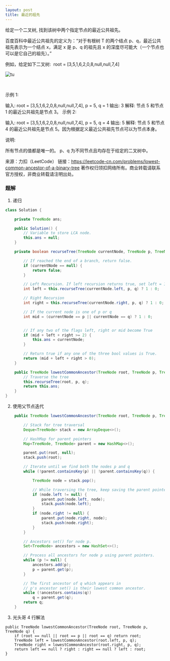 ```yaml
---
layout: post
title: 最近的祖先
---
```

给定一个二叉树, 找到该树中两个指定节点的最近公共祖先。

百度百科中最近公共祖先的定义为：“对于有根树 T 的两个结点 p、q，最近公共祖先表示为一个结点 x，满足 x 是 p、q 的祖先且 x 的深度尽可能大（一个节点也可以是它自己的祖先）。”

例如，给定如下二叉树:  root = [3,5,1,6,2,0,8,null,null,7,4]

![tu](../imgfromleetcode/binarytree.png)

 

示例 1:

输入: root = [3,5,1,6,2,0,8,null,null,7,4], p = 5, q = 1
输出: 3
解释: 节点 5 和节点 1 的最近公共祖先是节点 3。
示例 2:

输入: root = [3,5,1,6,2,0,8,null,null,7,4], p = 5, q = 4
输出: 5
解释: 节点 5 和节点 4 的最近公共祖先是节点 5。因为根据定义最近公共祖先节点可以为节点本身。
 

说明:

所有节点的值都是唯一的。
p、q 为不同节点且均存在于给定的二叉树中。

来源：力扣（LeetCode）
链接：https://leetcode-cn.com/problems/lowest-common-ancestor-of-a-binary-tree
著作权归领扣网络所有。商业转载请联系官方授权，非商业转载请注明出处。

### 题解

1. 递归

```  java
class Solution {

    private TreeNode ans;

    public Solution() {
        // Variable to store LCA node.
        this.ans = null;
    }

    private boolean recurseTree(TreeNode currentNode, TreeNode p, TreeNode q) {

        // If reached the end of a branch, return false.
        if (currentNode == null) {
            return false;
        }

        // Left Recursion. If left recursion returns true, set left = 1 else 0
        int left = this.recurseTree(currentNode.left, p, q) ? 1 : 0;

        // Right Recursion
        int right = this.recurseTree(currentNode.right, p, q) ? 1 : 0;

        // If the current node is one of p or q
        int mid = (currentNode == p || currentNode == q) ? 1 : 0;


        // If any two of the flags left, right or mid become True
        if (mid + left + right >= 2) {
            this.ans = currentNode;
        }

        // Return true if any one of the three bool values is True.
        return (mid + left + right > 0);
    }

    public TreeNode lowestCommonAncestor(TreeNode root, TreeNode p, TreeNode q) {
        // Traverse the tree
        this.recurseTree(root, p, q);
        return this.ans;
    }
}

```   
2. 使用父节点迭代

```  java
    public TreeNode lowestCommonAncestor(TreeNode root, TreeNode p, TreeNode q) {

        // Stack for tree traversal
        Deque<TreeNode> stack = new ArrayDeque<>();

        // HashMap for parent pointers
        Map<TreeNode, TreeNode> parent = new HashMap<>();

        parent.put(root, null);
        stack.push(root);

        // Iterate until we find both the nodes p and q
        while (!parent.containsKey(p) || !parent.containsKey(q)) {

            TreeNode node = stack.pop();

            // While traversing the tree, keep saving the parent pointers.
            if (node.left != null) {
                parent.put(node.left, node);
                stack.push(node.left);
            }
            if (node.right != null) {
                parent.put(node.right, node);
                stack.push(node.right);
            }
        }

        // Ancestors set() for node p.
        Set<TreeNode> ancestors = new HashSet<>();

        // Process all ancestors for node p using parent pointers.
        while (p != null) {
            ancestors.add(p);
            p = parent.get(p);
        }

        // The first ancestor of q which appears in
        // p's ancestor set() is their lowest common ancestor.
        while (!ancestors.contains(q))
            q = parent.get(q);
        return q;
    }

```  

3. 光头哥 4 行解法

```
public TreeNode lowestCommonAncestor(TreeNode root, TreeNode p, TreeNode q) {
    if (root == null || root == p || root == q) return root;
    TreeNode left = lowestCommonAncestor(root.left, p, q);
    TreeNode right = lowestCommonAncestor(root.right, p, q);
    return left == null ? right : right == null ? left : root;
}
